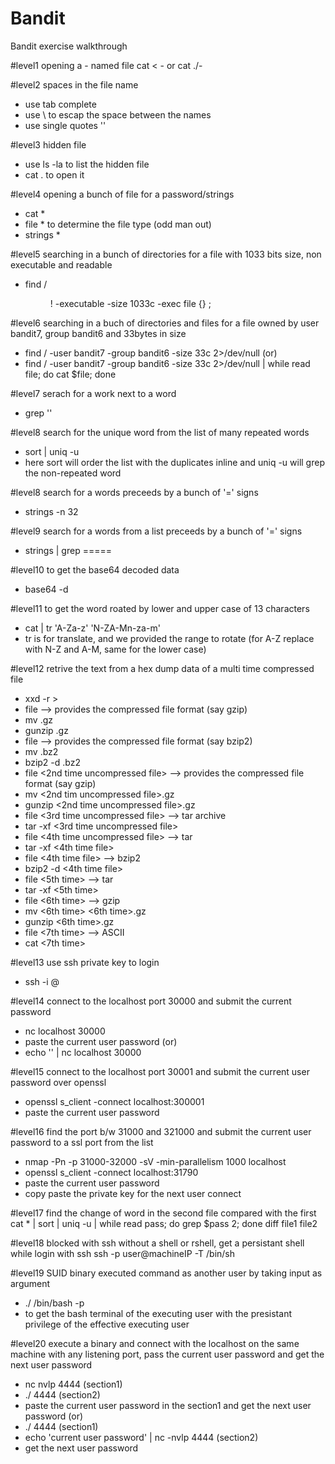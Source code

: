 # Bandit
Bandit exercise walkthrough

#level1
opening a - named file 
cat < - or cat ./-

#level2
spaces in the file name
- use tab complete 
- use \ to escap the space between the names 
- use single quotes '<file name>'

#level3
hidden file
- use ls -la to list the hidden file
- cat .<filename> to open it

#level4 
opening a bunch of file for a password/strings
- cat * 
- file * to determine the file type (odd man out)
- strings *
 
#level5
searching in a bunch of directories for a file with 1033 bits size, non executable and readable
- find /<dir> \! -executable -size 1033c -exec file {} \;

#level6
searching in a buch of directories and files for a file owned by user bandit7, group bandit6 and 33bytes in size
- find / -user bandit7 -group bandit6 -size 33c 2>/dev/null
(or)
- find / -user bandit7 -group bandit6 -size 33c 2>/dev/null | while read file; do cat $file; done

#level7 
serach for a work next to a word
- grep '<word>' <file>

#level8
search for the unique word from the list of many repeated words  
- sort <file> | uniq -u 
- here sort will order the list with the duplicates inline and uniq -u will grep the non-repeated word

#level8
search for a words preceeds by a bunch of '=' signs 
- strings -n 32 <file>

#level9
search for a words from a list preceeds by a bunch of '=' signs
- strings <file> | grep =====

#level10
to get the base64 decoded data
- base64 -d <file>

#level11
to get the word roated by lower and upper case of 13 characters 
- cat <file> | tr 'A-Za-z' 'N-ZA-Mn-za-m'
- tr is for translate, and we provided the range to rotate (for A-Z replace with N-Z and A-M, same for the lower case)

#level12
retrive the text from a hex dump data of a multi time compressed file 
- xxd -r <hexdump file> > <compressed file>
- file <compressed file> --> provides the compressed file format (say gzip)
- mv <compressed file> <compressed file>.gz 
- gunzip <compressed file>.gz
- file <one time uncompressed file> --> provides the compressed file format (say bzip2)
- mv <one time uncompressed file> <one time uncompressed file>.bz2
- bzip2 -d <one time uncompressed file>.bz2
- file <2nd time uncompressed file> --> provides the compressed file format (say gzip)
- mv <2nd tim uncompressed file>.gz
- gunzip <2nd time uncompressed file>.gz
- file <3rd time uncompressed file> --> tar archive 
- tar -xf <3rd time uncompressed file>
- file <4th time uncompressed file> --> tar 
- tar -xf <4th time file>
- file <4th time file> --> bzip2
- bzip2 -d <4th time file>
- file <5th time> --> tar
- tar -xf <5th time>
- file <6th time> --> gzip
- mv <6th time> <6th time>.gz
- gunzip <6th time>.gz 
- file <7th time> --> ASCII
- cat <7th time>

#level13
use ssh private key to login
- ssh -i <private key> <username>@<machine IP>

#level14
connect to the localhost port 30000 and submit the current password 
- nc localhost 30000
- paste the current user password
(or)
- echo '<password>' | nc localhost 30000

#level15
connect to the localhost port 30001 and submit the current user password over openssl 
- openssl s_client -connect localhost:300001
- paste the current user password 

#level16
find the port b/w 31000 and 321000 and submit the current user password to a ssl port from the list
- nmap -Pn -p 31000-32000 -sV -min-parallelism 1000 localhost 
- openssl s_client -connect localhost:31790
- paste the current user password 
- copy paste the private key for the next user connect

#level17
find the change of word in the second file compared with the first
cat <file>* | sort | uniq -u | while read pass; do grep $pass <file>2; done
diff file1 file2

#level18
blocked with ssh without a shell or rshell, get a persistant shell while login with ssh 
ssh -p <port> user@machineIP -T /bin/sh  

#level19
SUID binary executed command as another user by taking input as argument 
- ./<binary> /bin/bash -p 
- to get the bash terminal of the executing user with the presistant privilege of the effective executing user 

#level20
execute a binary and connect with the localhost on the same machine with any listening port, pass the current user password and get the next user password 
- nc nvlp 4444 (section1)
- ./<binary> 4444 (section2)
- paste the current user password in the section1 and get the next user password 
(or)
- ./<binary> 4444 (section1)
- echo 'current user password' | nc -nvlp 4444 (section2) 
- get the next user password 
